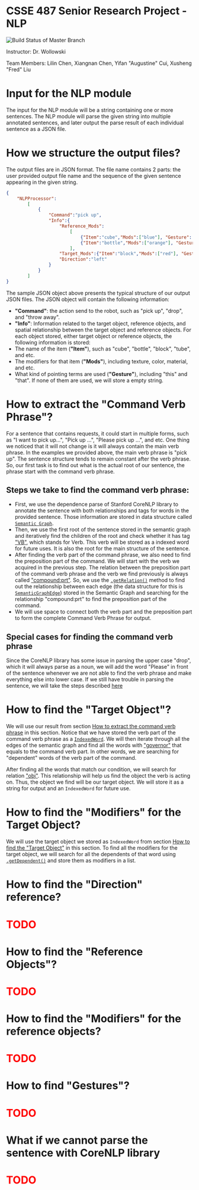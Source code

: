 # CSSE 487 Senior Research Project - NLP
![Build Status of Master Branch](https://github.com/liux6/csse487nlp/workflows/build/badge.svg)

Instructor: Dr. Wollowski

Team Members: Lilin Chen, Xiangnan Chen, Yifan "Augustine" Cui, Xusheng "Fred" Liu

# Input for the NLP module
The input for the NLP module will be a string containing one or more sentences. The NLP module will parse the given string into multiple annotated sentences, and later output the parse result of each individual sentence as a JSON file.

# How we structure the output files?
The output files are in JSON format. The file name contains 2 parts: the user provided output file name and the sequence of the given sentence appearing in the given string.
```json
{
    "NLPProcessor":
        [
            {
                "Command":"pick up",
                "Info":{
                    "Reference_Mods":
                        [
                            {"Item":"cube","Mods":["blue"], "Gesture": "this"}, 
                            {"Item":"bottle","Mods":["orange"], "Gesture": "that"}
                        ],
                    "Target_Mods":{"Item":"block","Mods":["red"], "Gesture": ""},
                    "Direction":"left"
                }
            }
        ]
}
```
The sample JSON object above presents the typical structure of our output JSON files. The JSON object will contain the following information:
- **"Command"**: the action send to the robot, such as "pick up", "drop", and "throw away".
- **"Info"**: Information related to the target object, reference objects, and spatial relationship between the target object and reference objects.
For each object stored, either target object or reference objects, the following information is stored:
- The name of the item (**"Item"**), such as "cube", "bottle", "block", "tube", and etc.
- The modifiers for that item (**"Mods"**), including texture, color, material, and etc.
- What kind of pointing terms are used (**"Gesture"**), including "this" and "that". If none of them are used, we will store a empty string.

# How to extract the "Command Verb Phrase"?
For a sentence that contains requests, it could start in multiple forms, such as "I want to pick up...", "Pick up ...", "Please pick up ...", and etc. One thing we noticed that it will not change is it will always contain the main verb phrase. In the examples we provided above, the main verb phrase is "pick up". The sentence structure tends to remain constant after the verb phrase. So, our first task is to find out what is the actual root of our sentence, the phrase start with the command verb phrase.
## Steps we take to find the command verb phrase:
- First, we use the dependence parse of Stanford CoreNLP library to annotate the sentence with both relationships and tags for words in the provided sentence. Those information are stored in data structure called [`Semantic Graph`](https://nlp.stanford.edu/nlp/javadoc/javanlp-3.5.0/edu/stanford/nlp/semgraph/SemanticGraph.html).
- Then, we use the first root of the sentence stored in the semantic graph and iteratively find the children of the root and check whether it has tag ["VB"](https://sites.google.com/site/partofspeechhelp/#TOC-VB), which stands for Verb. This verb will be stored as a indexed word for future uses. It is also the root for the main structure of the sentence.
- After finding the verb part of the command phrase, we also need to find the preposition part of the command. We will start with the verb we acquired in the previous step. The relation between the preposition part of the command verb phrase and the verb we find previously is always called ["compound:prt"](https://universaldependencies.org/docs/en/dep/compound-prt.html). So, we use the [`.getRelation()`](https://nlp.stanford.edu/nlp/javadoc/javanlp/edu/stanford/nlp/semgraph/SemanticGraphEdge.html#getRelation--) method to find out the relationship between each edge (the data structure for this is [`SemanticGraphEdge`](https://nlp.stanford.edu/nlp/javadoc/javanlp/edu/stanford/nlp/semgraph/SemanticGraphEdge.html)) stored in the Semantic Graph and searching for the relationship "compound:prt" to find the preposition part of the command.
- We will use space to connect both the verb part and the preposition part to form the complete Command Verb Phrase for output.

## Special cases for finding the command verb phrase
Since the CoreNLP library has some issue in parsing the upper case "drop", which it will always parse as a noun, we will add the word "Please" in front of the sentence whenever we are not able to find the verb phrase and make everything else into lower case. If we still have trouble in parsing the sentence, we will take the steps described [here](#what-if-we-cannot-parse-the-sentence-with-corenlp-library)

# How to find the "Target Object"?
We will use our result from section [How to extract the command verb phrase](#how-to-extract-the-command-verb-phrase) in this section. Notice that we have stored the verb part of the command verb phrase as a [`IndexedWord`](https://nlp.stanford.edu/nlp/javadoc/javanlp/edu/stanford/nlp/ling/IndexedWord.html). We will then iterate through all the edges of the semantic graph and find all the words with ["governor"](https://en.wikipedia.org/wiki/Government_(linguistics)) that equals to the command verb part. In other words, we are searching for "dependent" words of the verb part of the command.

After finding all the words that match our condition, we will search for relation ["obj"](https://universaldependencies.org/u/dep/obj.html). This relationship will help us find the object the verb is acting on. Thus, the object we find will be our target object. We will store it as a string for output and an `IndexedWord` for future use.

# How to find the "Modifiers" for the Target Object?
We will use the target object we stored as `IndexedWord` from section [How to find the "Target Object"](#how-to-find-the-target-object) in this section. To find all the modifiers for the target object, we will search for all the dependents of that word using [`.getDependent()`](https://nlp.stanford.edu/nlp/javadoc/javanlp-3.5.0/edu/stanford/nlp/semgraph/SemanticGraphEdge.html#getDependent--) and store them as modifiers in a list.

# How to find the "Direction" reference?
<h1 style="color:red;">TODO</h1>

# How to find the "Reference Objects"?
<h1 style="color:red;">TODO</h1>

# How to find the "Modifiers" for the reference objects?
<h1 style="color:red;">TODO</h1>

# How to find "Gestures"?
<h1 style="color:red;">TODO</h1>

# What if we cannot parse the sentence with CoreNLP library
<h1 style="color:red;">TODO</h1>
